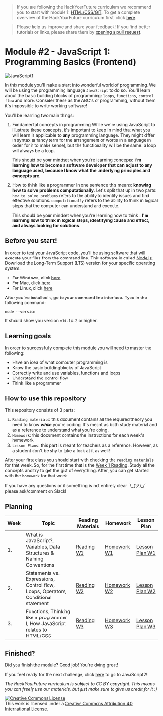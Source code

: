 > If you are following the HackYourFuture curriculum we recommend you to start with module 1: [HTML/CSS/GIT](https://github.com/HackYourFuture/HTML-CSS). To get a complete overview of the HackYourFuture curriculum first, click [here](https://github.com/HackYourFuture/curriculum).

> Please help us improve and share your feedback! If you find better tutorials
> or links, please share them by [opening a pull request](https://github.com/HackYourFuture/JavaScript1/pulls).

# Module #2 - JavaScript 1: Programming Basics (Frontend)

![JavaScript1](./assets/javascript1.png)

In this module you'll make a start into wonderful world of programming. We will be using the programming language `JavaScript` to do so. You'll learn about the basic building blocks of programming: `loops`, `functions`, `control flow` and more. Consider these as the ABC's of programming, without them it's impossible to write working software!

You'll be learning two main things:

1. Fundamental concepts in programming
   While we're using JavaScript to illustrate these concepts, it's important to keep in mind that what you will learn is applicable to **any** programming language. They might differ in syntax (a fancy term for the arrangement of words in a language in order for it to make sense), but the functionality will be the same: a loop will always be a loop.

   This should be your mindset when you're learning concepts: **I'm learning how to become a software developer that can adjust to any language used, because I know what the underlying principles and concepts are**.

2. How to think like a programmer
   In one sentence this means: **knowing how to solve problems computationally**. Let's split that up in two parts: `how to solve problems` refers to the ability to identify issues and find effective solutions. `computationally` refers to the ability to think in logical steps that the computer can understand and execute.

   This should be your mindset when you're learning how to think : **I'm learning how to think in logical steps, identifying cause and effect, and always looking for solutions**.

## Before you start!

In order to test your JavaScript code, you'll be using software that will execute your files from the command line. This software is called [Node.js](https://nodejs.org/en/download/). Download the Long-Term Support (LTS) version for your specific operating system.

- For Windows, click [here](https://nodejs.org/dist/v10.16.0/node-v10.16.0-x64.msi)
- For Mac, click [here](https://nodejs.org/dist/v10.16.0/node-v10.16.0.pkg)
- For Linux, click [here](https://nodejs.org/dist/v10.16.0/node-v10.16.0-linux-x64.tar.xz)

After you've installed it, go to your command line interface. Type in the following command:

```
node --version
```

It should show you version `v10.14.2` or higher.

## Learning goals

In order to successfully complete this module you will need to master the following:

- Have an idea of what computer programming is
- Know the basic buildingblocks of JavaScript
- Correctly write and use variables, functions and loops
- Understand the control flow
- Think like a programmer

## How to use this repository

This repository consists of 3 parts:

1. `Reading materials`: this document contains all the required theory you need to know _**while**_ you're coding. It's meant as both study material and as a reference to understand what you're doing.
2. `Homework`: this document contains the instructions for each week's homework.
3. `Lesson Plans`: this part is meant for teachers as a reference. However, as a student don't be shy to take a look at it as well!

After your first class you should start with checking the `reading materials` for that week. So, for the first time that is the [Week 1 Reading](/Week1/README.md). Study all the concepts and try to get the gist of everything. After, you can get started with the `homework` for that week.

If you have any questions or if something is not entirely clear ¯\\\_(ツ)\_/¯, please ask/comment on Slack!

## Planning

| Week | Topic                                                                             | Reading Materials              | Homework                        | Lesson Plan                            |
| ---- | --------------------------------------------------------------------------------- | ------------------------------ | ------------------------------- | -------------------------------------- |
| 1.   | What is JavaScript?, Variables, Data Structures & Naming Conventions              | [Reading W1](/Week1/README.md) | [Homework W1](/Week1/MAKEME.md) | [Lesson Plan W1](/Week1/LESSONPLAN.md) |
| 2.   | Statements vs. Expressions, Control flow, Loops, Operators, Conditional statement | [Reading W2](/Week2/README.md) | [Homework W2](/Week2/MAKEME.md) | [Lesson Plan W2](/Week1/LESSONPLAN.md) |
| 3.   | Functions, Thinking like a programmer I, How JavaScript relates to HTML/CSS       | [Reading W3](/Week3/README.md) | [Homework W3](/Week3/MAKEME.md) | [Lesson Plan W3](/Week3/LESSONPLAN.md) |

## Finished?

Did you finish the module? Good job! You're doing great!

If you feel ready for the next challenge, click [here](https://www.github.com/HackYourFuture/JavaScript2) to go to JavaScript2!

_The HackYourFuture curriculum is subject to CC BY copyright. This means you can freely use our materials, but just make sure to give us credit for it :)_

<a rel="license" href="http://creativecommons.org/licenses/by/4.0/"><img alt="Creative Commons License" style="border-width:0" src="https://i.creativecommons.org/l/by/4.0/88x31.png" /></a><br />This work is licensed under a <a rel="license" href="http://creativecommons.org/licenses/by/4.0/">Creative Commons Attribution 4.0 International License</a>.
